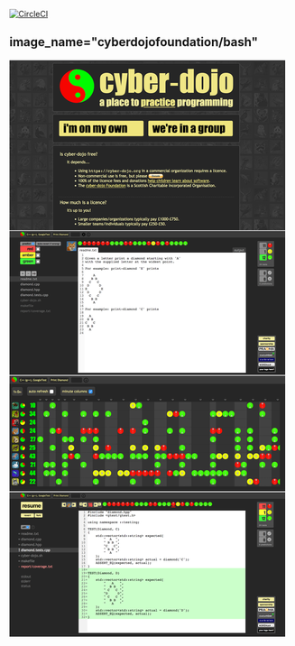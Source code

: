 [![CircleCI](https://circleci.com/gh/cyber-dojo-languages/bash.svg?style=svg)](https://circleci.com/gh/cyber-dojo-languages/bash)

## image_name="cyberdojofoundation/bash"

![cyber-dojo.org home page](https://github.com/cyber-dojo/cyber-dojo/blob/master/shared/home_page_snapshot.png)